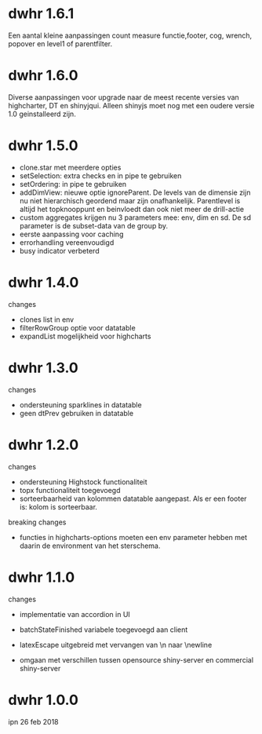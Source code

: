 
dwhr 1.6.1
==========

Een aantal kleine aanpassingen count measure functie,footer, cog, wrench, popover en level1 of parentfilter.


dwhr 1.6.0
==========

Diverse aanpassingen voor upgrade naar de meest recente versies van highcharter, DT en shinyjqui.  Alleen shinyjs moet nog met een oudere versie 1.0 geinstalleerd zijn.


dwhr 1.5.0
==========

* clone.star met meerdere opties
* setSelection: extra checks en in pipe te gebruiken
* setOrdering: in pipe te gebruiken
* addDimView: nieuwe optie ignoreParent. De levels van de dimensie zijn nu niet hierarchisch geordend maar zijn onafhankelijk. Parentlevel is altijd het topknooppunt en beinvloedt dan ook niet meer de drill-actie
* custom aggregates krijgen nu 3 parameters mee: env, dim en sd. De sd parameter is de subset-data van de group by.
* eerste aanpassing voor caching
* errorhandling vereenvoudigd
* busy indicator verbeterd


dwhr 1.4.0
==========

changes

* clones list in env
* filterRowGroup optie voor datatable
* expandList mogelijkheid voor highcharts

dwhr 1.3.0
==========

changes

* ondersteuning sparklines in datatable
* geen dtPrev gebruiken in datatable


dwhr 1.2.0
==========

changes

* ondersteuning Highstock functionaliteit
* topx functionaliteit toegevoegd
* sorteerbaarheid van kolommen datatable aangepast. Als er een footer is: kolom is sorteerbaar.

breaking changes

* functies in highcharts-options moeten een env parameter hebben met daarin de environment van het sterschema.


dwhr 1.1.0
==========

changes

* implementatie van accordion in UI

* batchStateFinished variabele toegevoegd aan client

* latexEscape uitgebreid met vervangen van \n naar \\newline

* omgaan met verschillen tussen opensource shiny-server en commercial shiny-server


dwhr 1.0.0
==========

ipn 26 feb 2018